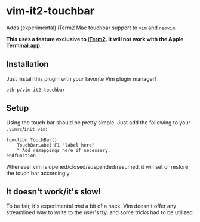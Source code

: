 # vim-it2-touchbar

Adds (experimental) iTerm2 Mac touchbar support to `vim` and `neovim`.

**This uses a feature exclusive to [iTerm2](https://iterm2.com/). It will not work with the Apple Terminal.app.**



## Installation

Just install this plugin with your favorite Vim plugin manager!

```
eth-p/vim-it2-touchbar
```



## Setup

Using the touch bar should be pretty simple.
Just add the following to your `.vimrc`/`init.vim`:

```vim
function TouchBar()
	TouchBarLabel F1 "label here"
	" Add remappings here if necessary.
endfunction
```

Whenever vim is opened/closed/suspended/resumed, it will set or restore the touch bar accordingly.



## It doesn't work/it's slow!

To be fair, it's experimental *and* a bit of a hack. Vim doesn't offer any streamlined way to write to the user's tty, and some tricks had to be utilized.

